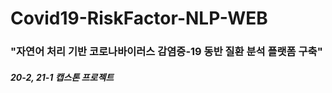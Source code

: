 # Covid19-RiskFactor-NLP-WEB

### "자연어 처리 기반 코로나바이러스 감염증-19 동반 질환 분석 플랫폼 구축"  
##### 20-2, 21-1 캡스톤 프로젝트
